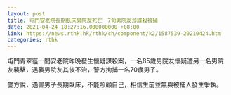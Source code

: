 ```yaml
---
layout: post
title: 屯門安老院長期臥床男院友死亡　7旬男院友涉謀殺被捕
date: 2021-04-24 18:27:16.000000000 +08:00
link: https://news.rthk.hk/rthk/ch/component/k2/1587539-20210424.htm
categories: rthk
---
```


屯門青翠徑一間安老院昨晚發生懷疑謀殺案，一名85歲男院友懷疑遭另一名男院友襲擊，遇襲男院友其後不治，警方拘捕一名70歲男子。

警方說，遇害男子長期臥床，不能照顧自己，相信生前並無與被捕人發生爭執。
